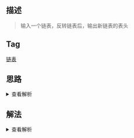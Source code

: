 ## 描述

> 输入一个链表，反转链表后，输出新链表的表头

## Tag

[链表](/_posts/sort#链表)

## 思路

<details>
<summary>查看解析</summary>

反转链表有很多方法，最好想的思路是用栈来做，当然如果要求原地排序的话，可以用两个额外的临时变量来存储

</details>

## 解法

<details>
<summary>查看解析</summary>

```js
function ReverseList(node) {
	let prev = null,
		curr = node,
		next = node
	while (next) {
		next = curr.next
		curr.next = prev
		prev = curr
		curr = next
	}
	return prev
}
```

</details>
